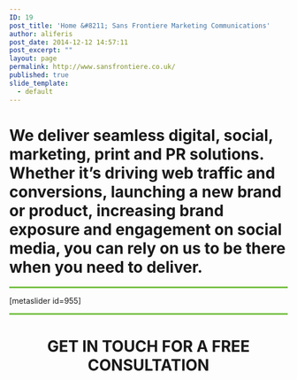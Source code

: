 ```yaml
---
ID: 19
post_title: 'Home &#8211; Sans Frontiere Marketing Communications'
author: aliferis
post_date: 2014-12-12 14:57:11
post_excerpt: ""
layout: page
permalink: http://www.sansfrontiere.co.uk/
published: true
slide_template:
  - default
---
```

<div class="most">
<h1 class="tp-hp-intro lighter">We deliver seamless digital, social, marketing, print and PR solutions. Whether it’s driving web traffic and conversions, launching a new brand or product, increasing brand exposure and engagement on social media, you can rely on us to be there when you need to deliver.</h1>

<hr style="height: 3px; border: none; color: #75c044; background-color: #75c044;" />

</div>
[metaslider id=955]
<hr style="height: 3px; border: none; color: #75c044; background-color: #75c044;" />
<div style="text-align:center">
<h1 class="tp-hp-intro">GET IN TOUCH FOR A <span class="greentext">FREE CONSULTATION</span></h1>
</div>